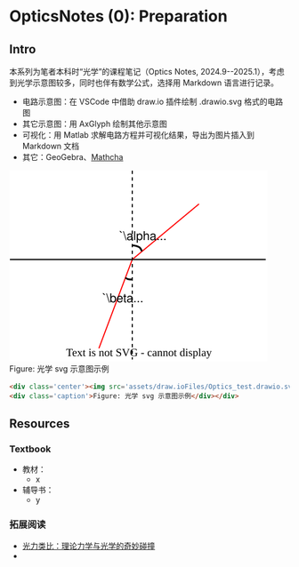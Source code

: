 # OpticsNotes (0): Preparation

## Intro

本系列为笔者本科时“光学”的课程笔记（Optics Notes, 2024.9--2025.1），考虑到光学示意图较多，同时也伴有数学公式，选择用 Markdown 语言进行记录。

- 电路示意图：在 VSCode 中借助 draw.io 插件绘制 .drawio.svg 格式的电路图
- 其它示意图：用 AxGlyph 绘制其他示意图
- 可视化：用 Matlab 求解电路方程并可视化结果，导出为图片插入到 Markdown 文档
- 其它：GeoGebra、[Mathcha](https://www.mathcha.io/editor) 

<div class='center'><img src='assets/draw.ioFiles/Optics_test.drawio.svg' alt='img'/>
<div class='caption'>Figure: 光学 svg 示意图示例</div></div>

``` html
<div class='center'><img src='assets/draw.ioFiles/Optics_test.drawio.svg' alt='img'/>
<div class='caption'>Figure: 光学 svg 示意图示例</div></div>
```


## Resources

### Textbook

- 教材：
  - x
- 辅导书：
  - y

### 拓展阅读

- [光力类比：理论力学与光学的奇妙碰撞](https://zhuanlan.zhihu.com/p/666330436)
- 
